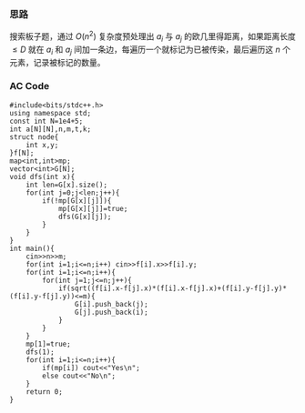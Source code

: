 ### 思路

搜索板子题，通过 $O(n^2)$ 复杂度预处理出 $a_i$ 与 $a_j$ 的欧几里得距离，如果距离长度 $\le D$ 就在 $a_i$ 和 $a_j$ 间加一条边，每遍历一个就标记为已被传染，最后遍历这 $n$ 个元素，记录被标记的数量。

### AC Code
```
#include<bits/stdc++.h>
using namespace std;
const int N=1e4+5;
int a[N][N],n,m,t,k;
struct node{
	int x,y;
}f[N];
map<int,int>mp;
vector<int>G[N];
void dfs(int x){
	int len=G[x].size();
	for(int j=0;j<len;j++){
		if(!mp[G[x][j]]){
			mp[G[x][j]]=true;
			dfs(G[x][j]);
		}
	}
}
int main(){
	cin>>n>>m;
	for(int i=1;i<=n;i++) cin>>f[i].x>>f[i].y;
	for(int i=1;i<=n;i++){
		for(int j=1;j<=n;j++){
			if(sqrt((f[i].x-f[j].x)*(f[i].x-f[j].x)+(f[i].y-f[j].y)*(f[i].y-f[j].y))<=m){
				G[i].push_back(j);
				G[j].push_back(i);
			}
		}
	}
	mp[1]=true;
	dfs(1);
	for(int i=1;i<=n;i++){
		if(mp[i]) cout<<"Yes\n";
		else cout<<"No\n";
	}
	return 0;
}
```